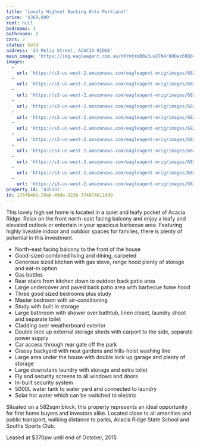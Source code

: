 ```yaml
---
title: 'Lovely Highset Backing Onto Parkland!'
price: '$369,000'
rent: null
bedrooms: 3
bathrooms: 2
cars: 2
status: Sold
address: '24 Melia Street, ACACIA RIDGE'
main_image: 'https://img.eagleagent.com.au/tKYmtXmB0u3usX7N4r8HOez69Q0=/1280x854/smart/https://s3-us-west-2.amazonaws.com/eagleagent-orig/images/6823309/119787219-image-M.jpg'
images:
  -
    url: 'https://s3-us-west-2.amazonaws.com/eagleagent-orig/images/6823319/119787219-image-J.jpg'
  -
    url: 'https://s3-us-west-2.amazonaws.com/eagleagent-orig/images/6823318/119787219-image-I.jpg'
  -
    url: 'https://s3-us-west-2.amazonaws.com/eagleagent-orig/images/6823317/119787219-image-H.jpg'
  -
    url: 'https://s3-us-west-2.amazonaws.com/eagleagent-orig/images/6823316/119787219-image-G.jpg'
  -
    url: 'https://s3-us-west-2.amazonaws.com/eagleagent-orig/images/6823315/119787219-image-F.jpg'
  -
    url: 'https://s3-us-west-2.amazonaws.com/eagleagent-orig/images/6823314/119787219-image-E.jpg'
  -
    url: 'https://s3-us-west-2.amazonaws.com/eagleagent-orig/images/6823313/119787219-image-D.jpg'
  -
    url: 'https://s3-us-west-2.amazonaws.com/eagleagent-orig/images/6823312/119787219-image-C.jpg'
  -
    url: 'https://s3-us-west-2.amazonaws.com/eagleagent-orig/images/6823311/119787219-image-B.jpg'
  -
    url: 'https://s3-us-west-2.amazonaws.com/eagleagent-orig/images/6823310/119787219-image-A.jpg'
  -
    url: 'https://s3-us-west-2.amazonaws.com/eagleagent-orig/images/6823309/119787219-image-M.jpg'
property_id: '435331'
id: 176fb4b5-29ab-49da-923b-374074611dd9
---
```

This lovely high set home is located in a quiet and leafy pocket of Acacia Ridge. Relax on the front north-east facing balcony and enjoy a leafy and elevated outlook or entertain in your spacious barbecue area. Featuring highly liveable indoor and outdoor spaces for families, there is plenty of potential in this investment.

* North-east facing balcony to the front of the house
* Good-sized combined living and dining, carpeted
* Generous sized kitchen with gas stove, range hood plenty of storage and eat-in option
* Gas bottles
* Rear stairs from kitchen down to outdoor back patio area
* Large undercover and paved back patio area with barbecue fume hood
* Three good sized bedrooms plus study
* Master bedroom with air-conditioning
* Study with built in storage
* Large bathroom with shower over bathtub, linen closet, laundry shoot and separate toilet
* Cladding over weatherboard exterior
* Double lock up external storage sheds with carport to the side, separate power supply
* Car access through rear gate off the park
* Grassy backyard with neat gardens and hills-hoist washing line
* Large area under the house with double lock up garage and plenty of storage
* Large downstairs laundry with storage and extra toilet
* Fly and security screens to all windows and doors
* In-built security system
* 5000L water tank to water yard and connected to laundry
* Solar hot water which can be switched to electric

Situated on a 582sqm block, this property represents an ideal opportunity for first home buyers and investors alike. Located close to all amenities and public transport, walking distance to parks, Acacia Ridge State School and Souths Sports Club.

Leased at $370pw until end of October, 2015